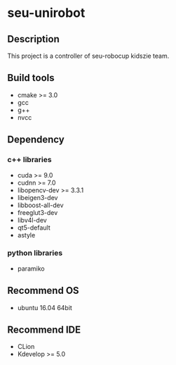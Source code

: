 # seu-unirobot

## Description

This project is a controller of seu-robocup kidszie team.

## Build tools
* cmake >= 3.0
* gcc
* g++
* nvcc

## Dependency

### c++ libraries
* cuda >= 9.0
* cudnn >= 7.0
* libopencv-dev >= 3.3.1
* libeigen3-dev
* libboost-all-dev
* freeglut3-dev
* libv4l-dev
* qt5-default
* astyle

### python libraries
* paramiko

## Recommend OS
* ubuntu 16.04 64bit

## Recommend IDE
* CLion
* Kdevelop >= 5.0
